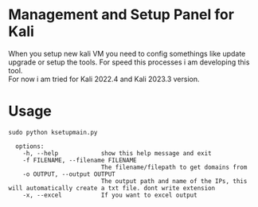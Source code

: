 # Management and Setup Panel for Kali
When you setup new kali VM you need to config somethings like update upgrade or setup the tools. For speed this processes i am developing this tool.<br>
For now i am tried for Kali 2022.4 and Kali 2023.3 version.

# Usage

`sudo python ksetupmain.py `
```
  options:
    -h, --help            show this help message and exit
    -f FILENAME, --filename FILENAME
                          The filename/filepath to get domains from
    -o OUTPUT, --output OUTPUT
                          The output path and name of the IPs, this will automatically create a txt file. dont write extension      
    -x, --excel           If you want to excel output
```
